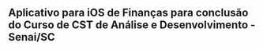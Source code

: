 ## Aplicativo para iOS de Finanças para conclusão do Curso de CST de Análise e Desenvolvimento - Senai/SC
